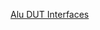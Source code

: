 [Alu DUT Interfaces](https://docs.google.com/spreadsheets/d/1knQAgDzsUBqTzduOeh1QNERYWK_fneEJd7zPFvXHIwY/edit?usp=sharing)
